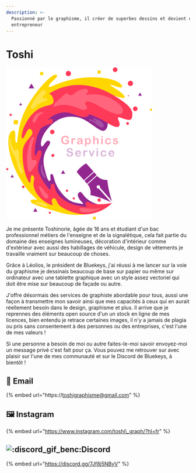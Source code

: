 ```yaml
---
description: >-
  Passionné par le graphisme, il créer de superbes dessins et devient un jeune
  entrepreneur
---
```


# Toshi

![](../.gitbook/assets/grapic_service.png)

Je me présente Toshinorie, âgée de 16 ans et étudiant d'un bac professionnel métiers de l'enseigne et de la signalétique, cela fait partie du domaine des enseignes lumineuses, décoration d'intérieur comme d'extérieur avec aussi des habillages de véhicule, design de vêtements je travaille vraiment sur beaucoup de choses. 

Grâce à Léolios, le président de Bluekeys, j'ai réussi à me lancer sur la voie du graphisme je dessinais beaucoup de base sur papier ou même sur ordinateur avec une tablette graphique avec un style assez vectoriel qui doit être mise sur beaucoup de façade ou autre. 

J'offre désormais des services de graphiste abordable pour tous, aussi une façon à transmettre mon savoir ainsi que mes capacités à ceux qui en aurait réellement besoin dans le design, graphisme et plus. Il arrive que je reprennes des éléments open source d'un un stock en ligne de mes licences, bien entendu je retrace certaines images, il n'y a jamais de plagia ou pris sans consentement à des personnes ou des entreprises, c'est l'une de mes valeurs !

Si une personne a besoin de moi ou autre faites-le-moi savoir envoyez-moi un message privé c'est fait pour ça. Vous pouvez me retrouver sur avec plaisir sur l'une de mes communauté et sur le Discord de Bluekeys, à bientôt !

## 📨 Email 

{% embed url="https://toshigraphisme@gmail.com" %}

## 🖼 Instagram

{% embed url="https://www.instagram.com/toshi\_graph/?hl=fr" %}

##  ![:discord\_gif\_benc:](https://cdn.discordapp.com/emojis/745264159851151471.gif?v=1)Discord

{% embed url="https://discord.gg/7Jf8j5NByV" %}








